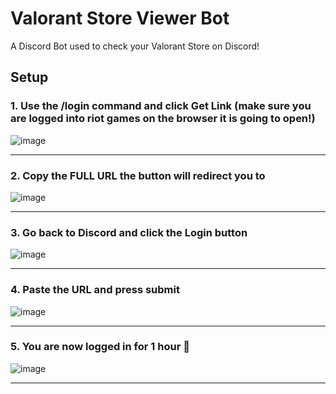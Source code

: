 # Valorant Store Viewer Bot
A Discord Bot used to check your Valorant Store on Discord!

## Setup
### 1. Use the /login command and click Get Link (make sure you are logged into riot games on the browser it is going to open!)
![image](https://github.com/loxt-nixo/Valorant-Store-Viewer-Bot/blob/main/images/1.png)

<hr>

### 2. Copy the **FULL** URL the button will redirect you to
![image](https://github.com/loxt-nixo/Valorant-Store-Viewer-Bot/blob/main/images/2.png)

<hr>

### 3. Go back to Discord and click the Login button
![image](https://github.com/loxt-nixo/Valorant-Store-Viewer-Bot/blob/main/images/3.png)

<hr>

### 4. Paste the URL and press submit
![image](https://github.com/loxt-nixo/Valorant-Store-Viewer-Bot/blob/main/images/4.png)

<hr>

### 5. You are now logged in for 1 hour 🎉
![image](https://github.com/loxt-nixo/Valorant-Store-Viewer-Bot/blob/main/images/5.png)

<hr>
